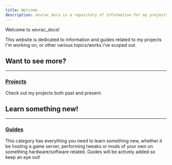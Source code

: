 ```yaml
---
title: Welcome
description: xevrac_docs is a repository of information for my projects, guides and more.
---
```


Welcome to xevrac_docs!

This website is dedicated to information and guides related to my projects I'm working on, or other various topics/works i've scoped out.

## Want to see more?

---

### [Projects](/projects/)

Check out my projects both past and present.


## Learn something new!

---

### [Guides](/guides/)

This category has everything you need to learn something new, whether it be hosting a game server, performing tweaks or mods of your own on something hardware/software related. Guides will be actively added so keep an eye out!